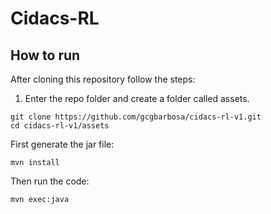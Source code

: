 # Cidacs-RL



## How to run

After cloning this repository follow the steps:

1. Enter the repo folder and create a folder called assets.

```
git clone https://github.com/gcgbarbosa/cidacs-rl-v1.git
cd cidacs-rl-v1/assets
``` 

First generate the jar file:

```
mvn install
```

Then run the code:

```
mvn exec:java
```
